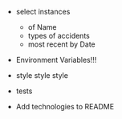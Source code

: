- select instances
    - of Name
    - types of accidents
    - most recent by Date

- Environment Variables!!!
- style style style
- tests
- Add technologies to README